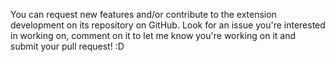 You can request new features and/or contribute to the extension development on its repository on GitHub. Look for an issue you're interested in working on, comment on it to let me know you're working on it and submit your pull request! :D